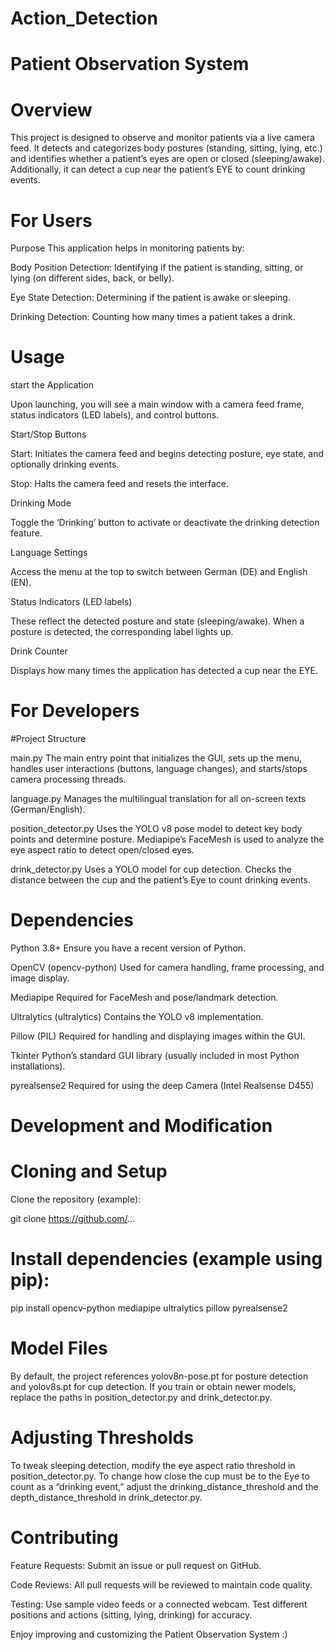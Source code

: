 # Action_Detection
# Patient Observation System

# Overview
This project is designed to observe and monitor patients via a live camera feed. It detects and categorizes body postures (standing, sitting, lying, etc.) and identifies whether a patient’s eyes are open or closed (sleeping/awake). Additionally, it can detect a cup near the patient’s EYE to count drinking events.


# For Users


Purpose
This application helps in monitoring patients by:


Body Position Detection: Identifying if the patient is standing, sitting, or lying (on different sides, back, or belly).

Eye State Detection: Determining if the patient is awake or sleeping.

Drinking Detection: Counting how many times a patient takes a drink.



# Usage


start the Application

Upon launching, you will see a main window with a camera feed frame, status indicators (LED labels), and control buttons.



Start/Stop Buttons


Start: Initiates the camera feed and begins detecting posture, eye state, and optionally drinking events.

Stop: Halts the camera feed and resets the interface.



Drinking Mode


Toggle the ‘Drinking’ button to activate or deactivate the drinking detection feature.



Language Settings

Access the menu at the top to switch between German (DE) and English (EN).



Status Indicators (LED labels)

These reflect the detected posture and state (sleeping/awake). When a posture is detected, the corresponding label lights up.



Drink Counter

Displays how many times the application has detected a cup near the EYE.







# For Developers

#Project Structure


main.py
The main entry point that initializes the GUI, sets up the menu, handles user interactions (buttons, language changes), and starts/stops camera processing threads.


language.py
Manages the multilingual translation for all on-screen texts (German/English).


position_detector.py
Uses the YOLO v8 pose model to detect key body points and determine posture. Mediapipe’s FaceMesh is used to analyze the eye aspect ratio to detect open/closed eyes.


drink_detector.py
Uses a YOLO model for cup detection. Checks the distance between the cup and the patient’s Eye to count drinking events.



# Dependencies


Python 3.8+
Ensure you have a recent version of Python.

OpenCV (opencv-python)
Used for camera handling, frame processing, and image display.

Mediapipe
Required for FaceMesh and pose/landmark detection.

Ultralytics (ultralytics)
Contains the YOLO v8 implementation.

Pillow (PIL)
Required for handling and displaying images within the GUI.

Tkinter
Python’s standard GUI library (usually included in most Python installations).

pyrealsense2
Required for using the deep Camera (Intel Realsense D455)


# Development and Modification


# Cloning and Setup

Clone the repository (example):

git clone https://github.com/...



# Install dependencies (example using pip):

pip install opencv-python mediapipe ultralytics pillow pyrealsense2






# Model Files

By default, the project references yolov8n-pose.pt for posture detection and yolov8s.pt for cup detection.
If you train or obtain newer models, replace the paths in position_detector.py and drink_detector.py.



# Adjusting Thresholds

To tweak sleeping detection, modify the eye aspect ratio threshold in position_detector.py.
To change how close the cup must be to the Eye to count as a “drinking event,” adjust the drinking_distance_threshold and the depth_distance_threshold in drink_detector.py.




# Contributing


Feature Requests: Submit an issue or pull request on GitHub.

Code Reviews: All pull requests will be reviewed to maintain code quality.

Testing: Use sample video feeds or a connected webcam. Test different positions and actions (sitting, lying, drinking) for accuracy.


Enjoy improving and customizing the Patient Observation System :)
